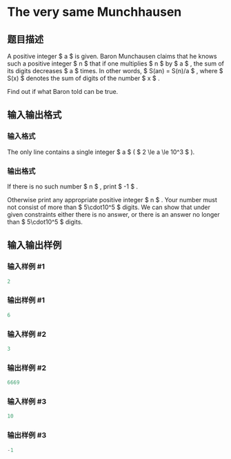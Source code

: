 # The very same Munchhausen

## 题目描述

A positive integer $ a $ is given. Baron Munchausen claims that he knows such a positive integer $ n $ that if one multiplies $ n $ by $ a $ , the sum of its digits decreases $ a $ times. In other words, $ S(an) = S(n)/a $ , where $ S(x) $ denotes the sum of digits of the number $ x $ .

Find out if what Baron told can be true.

## 输入输出格式

### 输入格式

The only line contains a single integer $ a $ ( $ 2 \le a \le 10^3 $ ).

### 输出格式

If there is no such number $ n $ , print $ -1 $ .

Otherwise print any appropriate positive integer $ n $ . Your number must not consist of more than $ 5\cdot10^5 $ digits. We can show that under given constraints either there is no answer, or there is an answer no longer than $ 5\cdot10^5 $ digits.

## 输入输出样例

### 输入样例 #1

```cpp
2

```
### 输出样例 #1

```cpp
6

```
### 输入样例 #2

```cpp
3

```
### 输出样例 #2

```cpp
6669

```
### 输入样例 #3

```cpp
10

```
### 输出样例 #3

```cpp
-1

```
